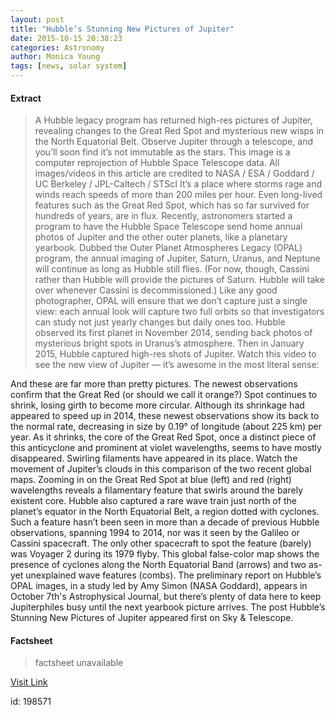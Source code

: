 ```yaml
---
layout: post
title: "Hubble’s Stunning New Pictures of Jupiter"
date: 2015-10-15 20:38:23
categories: Astronomy
author: Monica Young
tags: [news, solar system]
---
```



#### Extract
>A Hubble legacy program has returned high-res pictures of Jupiter, revealing changes to the Great Red Spot and mysterious new wisps in the North Equatorial Belt.
Observe Jupiter through a telescope, and you’ll soon find it’s not immutable as the stars.
This image is a computer reprojection of Hubble Space Telescope data. All images/videos in this article are credited to NASA / ESA / Goddard / UC Berkeley / JPL-Caltech / STScI
It’s a place where storms rage and winds reach speeds of more than 200 miles per hour. Even long-lived features such as the Great Red Spot, which has so far survived for hundreds of years, are in flux.
Recently, astronomers started a program to have the Hubble Space Telescope send home annual photos of Jupiter and the other outer planets, like a planetary yearbook. Dubbed the Outer Planet Atmospheres Legacy (OPAL) program, the annual imaging of Jupiter, Saturn, Uranus, and Neptune will continue as long as Hubble still flies. (For now, though, Cassini rather than Hubble will provide the pictures of Saturn. Hubble will take over whenever Cassini is decommissioned.)
Like any good photographer, OPAL will ensure that we don’t capture just a single view: each annual look will capture two full orbits so that investigators can study not just yearly changes but daily ones too.
Hubble observed its first planet in November 2014, sending back photos of mysterious bright spots in Uranus’s atmosphere. Then in January 2015, Hubble captured high-res shots of Jupiter. Watch this video to see the new view of Jupiter — it’s awesome in the most literal sense:

And these are far more than pretty pictures. The newest observations confirm that the Great Red (or should we call it orange?) Spot continues to shrink, losing girth to become more circular. Although its shrinkage had appeared to speed up in 2014, these newest observations show its back to the normal rate, decreasing in size by 0.19° of longitude (about 225 km) per year.
As it shrinks, the core of the Great Red Spot, once a distinct piece of this anticyclone and prominent at violet wavelengths, seems to have mostly disappeared. Swirling filaments have appeared in its place.
Watch the movement of Jupiter’s clouds in this comparison of the two recent global maps. Zooming in on the Great Red Spot at blue (left) and red (right) wavelengths reveals a filamentary feature that swirls around the barely existent core.
Hubble also captured a rare wave train just north of the planet’s equator in the North Equatorial Belt, a region dotted with cyclones. Such a feature hasn’t been seen in more than a decade of previous Hubble observations, spanning 1994 to 2014, nor was it seen by the Galileo or Cassini spacecraft. The only other spacecraft to spot the feature (barely) was Voyager 2 during its 1979 flyby.
This global false-color map shows the presence of cyclones along the North Equatorial Band (arrows) and two as-yet unexplained wave features (combs).
The preliminary report on Hubble’s OPAL images, in a study led by Amy Simon (NASA Goddard), appears in October 7th's Astrophysical Journal, but there’s plenty of data here to keep Jupiterphiles busy until the next yearbook picture arrives.
The post Hubble&#8217;s Stunning New Pictures of Jupiter appeared first on Sky &amp; Telescope.

#### Factsheet
>factsheet unavailable

[Visit Link](http://www.skyandtelescope.com/astronomy-news/hubbles-stunning-pictures-of-jupiter-10152015/)

id:  198571
